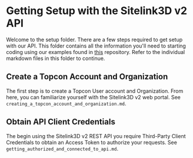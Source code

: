 # Getting Setup with the Sitelink3D v2 API
Welcome to the setup folder. There are a few steps required to get setup with our API. This folder contains all the information you'll need to starting coding using our examples found in [this](https://github.com/Sitelink3D-v2-Developer/sitelink3dv2-examples) repository. Refer to the individual markdown files in this folder to continue.

## Create a Topcon Account and Organization
The first step is to create a Topcon User account and Organization. From here, you can familiarize yourself with the Sitelink3D v2 web portal. See ```creating_a_topcon_account_and_organization.md```.

## Obtain API Client Credentials
The begin using the Sitelink3D v2 REST API you require Third-Party Client Credentials to obtain an Access Token to authorize your requests. See ```getting_authorized_and_connected_to_api.md```.
